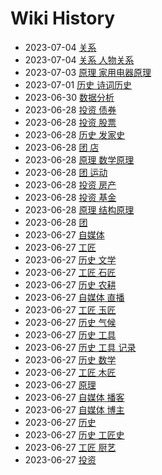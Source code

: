 # Wiki History

- 2023-07-04        [关系](/0035_关系)
- 2023-07-04        [关系 人物关系](/0036_关系_人物关系)
- 2023-07-03        [原理 家用电器原理](/0034_原理_家用电器原理)
- 2023-07-01        [历史 诗词历史](/0033_历史_诗词历史)
- 2023-06-30        [数据分析](/0032_数据分析)
- 2023-06-28        [投资 债券](/0029_投资_债券)
- 2023-06-28        [投资 股票](/0026_投资_股票)
- 2023-06-28        [历史 发家史](/0031_历史_发家史)
- 2023-06-28        [团 店](/0022_团_店)
- 2023-06-28        [原理 数学原理](/0025_原理_数学原理)
- 2023-06-28        [团 运动](/0030_团_运动)
- 2023-06-28        [投资 房产](/0027_投资_房产)
- 2023-06-28        [投资 基金](/0028_投资_基金)
- 2023-06-28        [原理 结构原理](/0024_原理_结构原理)
- 2023-06-28        [团](/0023_团)
- 2023-06-27        [自媒体](/0011_自媒体)
- 2023-06-27        [工匠](/0015_工匠)
- 2023-06-27        [历史 文学](/0008_历史_文学)
- 2023-06-27        [工匠 石匠](/0018_工匠_石匠)
- 2023-06-27        [历史 农耕](/0007_历史_农耕)
- 2023-06-27        [自媒体 直播](/0013_自媒体_直播)
- 2023-06-27        [工匠 玉匠](/0019_工匠_玉匠)
- 2023-06-27        [历史 气候](/0006_历史_气候)
- 2023-06-27        [历史 工具](/0004_历史_工具)
- 2023-06-27        [历史 工具 记录](/0005_历史_工具_记录)
- 2023-06-27        [历史 数学](/0020_历史_数学)
- 2023-06-27        [工匠 木匠](/0017_工匠_木匠)
- 2023-06-27        [原理](/0009_原理)
- 2023-06-27        [自媒体 播客](/0014_自媒体_播客)
- 2023-06-27        [自媒体 博主](/0012_自媒体_博主)
- 2023-06-27        [历史](/0003_历史)
- 2023-06-27        [历史 工匠史](/0016_历史_工匠史)
- 2023-06-27        [工匠 厨艺](/0021_工匠_厨艺)
- 2023-06-27        [投资](/0010_投资)

